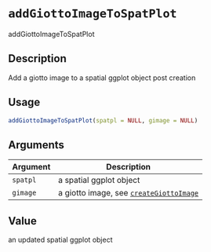 # `addGiottoImageToSpatPlot`

addGiottoImageToSpatPlot


## Description

Add a giotto image to a spatial ggplot object post creation


## Usage

```r
addGiottoImageToSpatPlot(spatpl = NULL, gimage = NULL)
```


## Arguments

Argument      |Description
------------- |----------------
`spatpl`     |     a spatial ggplot object
`gimage`     |     a giotto image, see [`createGiottoImage`](#creategiottoimage)


## Value

an updated spatial ggplot object


